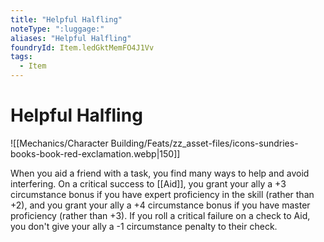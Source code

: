 ```yaml
---
title: "Helpful Halfling"
noteType: ":luggage:"
aliases: "Helpful Halfling"
foundryId: Item.ledGktMemFO4J1Vv
tags:
  - Item
---
```


# Helpful Halfling
![[Mechanics/Character Building/Feats/zz_asset-files/icons-sundries-books-book-red-exclamation.webp|150]]

When you aid a friend with a task, you find many ways to help and avoid interfering. On a critical success to [[Aid]], you grant your ally a +3 circumstance bonus if you have expert proficiency in the skill (rather than +2), and you grant your ally a +4 circumstance bonus if you have master proficiency (rather than +3). If you roll a critical failure on a check to Aid, you don't give your ally a -1 circumstance penalty to their check.
